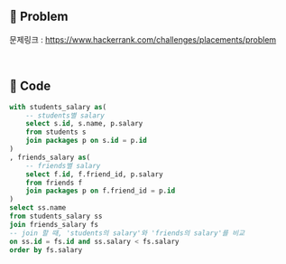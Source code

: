## 📌 Problem
문제링크 : https://www.hackerrank.com/challenges/placements/problem

<br>

## 📌 Code

```sql
with students_salary as(
    -- students별 salary
    select s.id, s.name, p.salary
    from students s
    join packages p on s.id = p.id
)
, friends_salary as(
    -- friends별 salary
    select f.id, f.friend_id, p.salary
    from friends f
    join packages p on f.friend_id = p.id
)
select ss.name
from students_salary ss
join friends_salary fs 
-- join 할 때, 'students의 salary'와 'friends의 salary'를 비교
on ss.id = fs.id and ss.salary < fs.salary
order by fs.salary
```